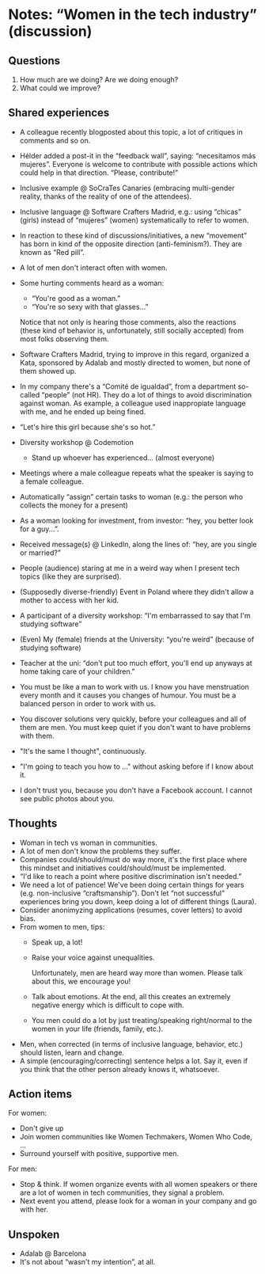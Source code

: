# Notes: “Women in the tech industry” (discussion)

## Questions

1. How much are we doing? Are we doing enough? 
2. What could we improve?

## Shared experiences

- A colleague recently blogposted about this topic, a lot of critiques in comments and so on.
- Hélder added a post-it in the “feedback wall”, saying: “necesitamos más mujeres”. Everyone is welcome to contribute with possible actions which could help in that direction. “Please, contribute!”
- Inclusive example @ SoCraTes Canaries (embracing multi-gender reality, thanks of the reality of one of the attendees).
- Inclusive language @ Software Crafters Madrid, e.g.: using “chicas” (girls) instead of “mujeres” (women) systematically to refer to women.
- In reaction to these kind of discussions/initiatives, a new “movement” has born in kind of the opposite direction (anti-feminism?). They are known as “Red pill”.
- A lot of men don't interact often with women.
- Some hurting comments heard as a woman: 
  - “You're good as a woman.”
  - “You're so sexy with that glasses...”

  Notice that not only is hearing those comments, also the reactions (these kind of behavior is, unfortunately, still socially accepted) from most folks observing them.
  
- Software Crafters Madrid, trying to improve in this regard, organized a Kata, sponsored by Adalab and mostly directed to women, but none of them showed up.
- In my company there's a “Comité de igualdad”, from a department so-called “people” (not HR). They do a lot of things to avoid discrimination against woman. As example, a colleague used inappropiate language with me, and he ended up being fined.
- “Let's hire this girl because she's so hot.”
- Diversity workshop @ Codemotion
  - Stand up whoever has experienced... (almost everyone)
- Meetings where a male colleague repeats what the speaker is saying to a female colleague.
- Automatically “assign” certain tasks to woman (e.g.: the person who collects the money for a present)
- As a woman looking for investment, from investor: “hey, you better look for a guy...”.
- Received message(s) @ LinkedIn, along the lines of: “hey, are you single or married?”
- People (audience) staring at me in a weird way when I present tech topics (like they are surprised).
- (Supposedly diverse-friendly) Event in Poland where they didn't allow a mother to access with her kid.
- A participant of a diversity workshop: “I'm embarrassed to say that I'm studying software”
- (Even) My (female) friends at the University: “you're weird” (because of studying software)
- Teacher at the uni: “don't put too much effort, you'll end up anyways at home taking care of your children.”
- You must be like a man to work with us. I know you have menstruation every month and it causes you changes of humour. You must be a balanced person in order to work with us.
- You discover solutions very quickly, before your colleagues and all of them are men. You must keep quiet if you don't want to have problems with them.
- "It's the same I thought", continuously.
- "I'm going to teach you how to ..." without asking before if I know about it.
- I don't trust you, because you don't have a Facebook account. I cannot see public photos about you.

## Thoughts

- Woman in tech vs woman in communities.
- A lot of men don't know the problems they suffer.
- Companies could/should/must do way more, it's the first place where this mindset and initiatives could/should/must be implemented.
- “I'd like to reach a point where positive discrimination isn't needed.”
- We need a lot of patience! We've been doing certain things for years (e.g. non-inclusive “craftsmanship”). Don't let “not successful” experiences bring you down, keep doing a lot of different things (Laura).
- Consider anonimyzing applications (resumes, cover letters) to avoid bias.
- From women to men, tips:
  - Speak up, a lot!
  - Raise your voice against unequalities.
  
    Unfortunately, men are heard way more than women. Please talk about this, we encourage you! 
    
  - Talk about emotions. At the end, all this creates an extremely negative energy which is difficult to cope with.
  - You men could do a lot by just treating/speaking right/normal to the women in your life (friends, family, etc.).
- Men, when corrected (in terms of inclusive language, behavior, etc.) should listen, learn and change.
- A simple (encouraging/correcting) sentence helps a lot. Say it, even if you think that the other person already knows it, whatsoever.

## Action items

For women:
- Don't give up
- Join women communities like Women Techmakers, Women Who Code, ...
- Surround yourself with positive, supportive men.

For men:
- Stop & think. If women organize events with all women speakers or there are a lot of women in tech communities, they signal a problem.
- Next event you attend, please look for a woman in your company and go with her.

## Unspoken

- Adalab @ Barcelona 
- It's not about “wasn't my intention”, at all.
